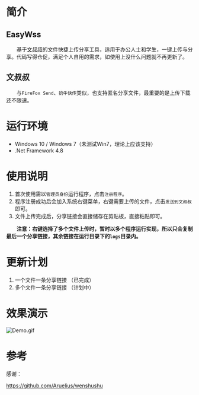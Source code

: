 # 简介  

## EasyWss

&emsp;&emsp;基于[文叔叔](https://www.wenshushu.cn)的文件快捷上传分享工具，适用于办公人士和学生，一键上传与分享。代码写得仓促，满足个人自用的需求，如使用上没什么问题就不再更新了。

## 文叔叔
&emsp;&emsp;与`FireFox Send`、`奶牛快传`类似，也支持匿名分享文件，最重要的是上传下载还不限速。   

# 运行环境

- Windows 10 / Windows 7（未测试Win7，理论上应该支持）
- .Net Framework 4.8

# 使用说明  

1. 首次使用需以`管理员身份`运行程序，点击`注册程序`。
2. 程序注册成功后会加入系统右键菜单，右键需要上传的文件，点击`发送到文叔叔`即可。
3. 文件上传完成后，分享链接会直接储存在剪贴板，直接粘贴即可。

&emsp;&emsp;**注意：右键选择了多个文件上传时，暂时以多个程序运行实现，所以只会复制最后一个分享链接，其余链接在运行目录下的`logs`目录内。**

# 更新计划
1. 一个文件一条分享链接  （已完成）
1. 多个文件一条分享链接  （计划中）

# 效果演示

![Demo.gif](https://github.com/sanshuifeibing/EasyWss/blob/master/Screenshot/Demo.gif)  

# 参考

感谢：  

https://github.com/Aruelius/wenshushu